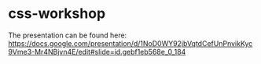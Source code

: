 # css-workshop

The presentation can be found here: https://docs.google.com/presentation/d/1NoD0WY92jbVqtdCefUnPnvikKyc9Vme3-Mr4NBjvn4E/edit#slide=id.gebf1eb568e_0_184